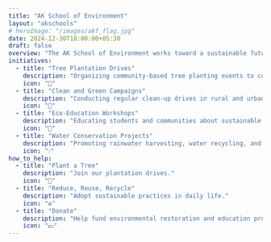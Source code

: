 ```yaml
---
title: "AK School of Environment"
layout: "akschools"
# heroImage: "/images/akf_flag.jpg"
date: 2024-12-30T18:00:00+05:30
draft: false
overview: "The AK School of Environment works toward a sustainable future by fostering a deep connection between people and nature. We aim to combat environmental degradation, promote eco-friendly practices, and inspire communities to take action for a greener planet."
initiatives:
  - title: "Tree Plantation Drives"
    description: "Organizing community-based tree planting events to combat deforestation and promote biodiversity."
    icon: "🌳"
  - title: "Clean and Green Campaigns"
    description: "Conducting regular clean-up drives in rural and urban areas to create cleaner environments and raise awareness about waste management."
    icon: "🧹"
  - title: "Eco-Education Workshops"
    description: "Educating students and communities about sustainable living, renewable energy, and the importance of reducing our carbon footprint."
    icon: "📘"
  - title: "Water Conservation Projects"
    description: "Promoting rainwater harvesting, water recycling, and awareness programs to protect our most precious resource."
    icon: "💧"
how_to_help:
  - title: "Plant a Tree"
    description: "Join our plantation drives."
    icon: "🌱"
  - title: "Reduce, Reuse, Recycle"
    description: "Adopt sustainable practices in daily life."
    icon: "♻️"
  - title: "Donate"
    description: "Help fund environmental restoration and education programs."
    icon: "💵"
---
```

